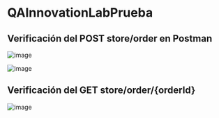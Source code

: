 # QAInnovationLabPrueba

## Verificación del POST store/order en Postman
![image](https://github.com/user-attachments/assets/2292ecb8-6fec-41c7-89ac-d7136ee0ae1e)

![image](https://github.com/user-attachments/assets/f6dee49e-e24e-4713-862b-f6d7cba68729)

## Verificación del GET store/order/{orderId}
![image](https://github.com/user-attachments/assets/564c093c-017f-4392-8739-3e6891863782)
